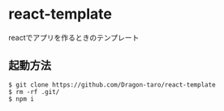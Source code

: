 # react-template
reactでアプリを作るときのテンプレート

## 起動方法
```
$ git clone https://github.com/Dragon-taro/react-template
$ rm -rf .git/
$ npm i
```
